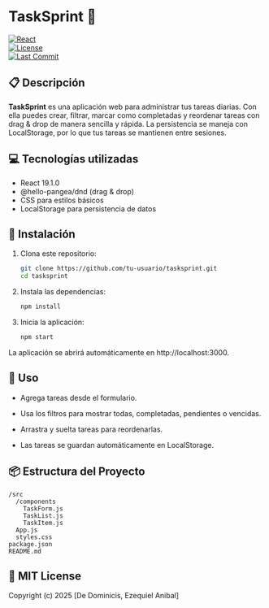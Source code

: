 # TaskSprint 🚀

[![React](https://img.shields.io/badge/react-19.1.0-blue?logo=react&style=flat-square)](https://reactjs.org/)  
[![License](https://img.shields.io/github/license/tu-usuario/tasksprint?style=flat-square)](LICENSE)  
[![Last Commit](https://img.shields.io/github/last-commit/tu-usuario/tasksprint?style=flat-square)](https://github.com/tu-usuario/tasksprint/commits/main)  

## 📋 Descripción

**TaskSprint** es una aplicación web para administrar tus tareas diarias. Con ella puedes crear, filtrar, marcar como completadas y reordenar tareas con drag & drop de manera sencilla y rápida. La persistencia se maneja con LocalStorage, por lo que tus tareas se mantienen entre sesiones.

## 💻 Tecnologías utilizadas

- React 19.1.0
- @hello-pangea/dnd (drag & drop)
- CSS para estilos básicos
- LocalStorage para persistencia de datos

## 🚀 Instalación

1. Clona este repositorio:
   ```bash
   git clone https://github.com/tu-usuario/tasksprint.git
   cd tasksprint

2. Instala las dependencias:
    ```bash
    npm install

3. Inicia la aplicación:
    ```bash
    npm start


La aplicación se abrirá automáticamente en http://localhost:3000.

## 🎯 Uso

* Agrega tareas desde el formulario.

* Usa los filtros para mostrar todas, completadas, pendientes o vencidas.

* Arrastra y suelta tareas para reordenarlas.

* Las tareas se guardan automáticamente en LocalStorage.

## 📦 Estructura del Proyecto

```
/src
  /components
    TaskForm.js
    TaskList.js
    TaskItem.js
  App.js
  styles.css
package.json
README.md
```

## 📃 MIT License

Copyright (c) 2025 [De Dominicis, Ezequiel Anibal]